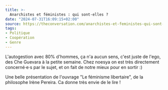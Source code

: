 ```yaml
---
title: >-
  Anarchistes et féministes : qui sont-elles ?
date: "2024-07-31T16:09:15+02:00"
source: https://theconversation.com/anarchistes-et-feministes-qui-sont-elles-231032
tags:
- Politique
- Coopération
- Genre
---
```

L'autogestion avec 80% d'hommes, ça n'a aucun sens, c'est juste de l'ego, des Che Guevara à la petite semaine. Chez noesya on est très directement concerné·e·s par le sujet, et on fait de notre mieux pour en sortir :)

Une belle présentation de l'ouvrage "Le féminisme libertaire", de la philosophe Irène Pereira. Ca donne très envie de le lire !
